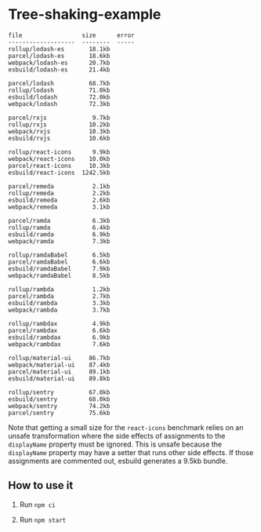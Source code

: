 # Tree-shaking-example

```
file                 size      error
-------------------  --------  -----
rollup/lodash-es       18.1kb
parcel/lodash-es       18.6kb
webpack/lodash-es      20.7kb
esbuild/lodash-es      21.4kb

parcel/lodash          68.7kb
rollup/lodash          71.0kb
esbuild/lodash         72.0kb
webpack/lodash         72.3kb

parcel/rxjs             9.7kb
rollup/rxjs            10.2kb
webpack/rxjs           10.3kb
esbuild/rxjs           10.6kb

rollup/react-icons      9.9kb
webpack/react-icons    10.0kb
parcel/react-icons     10.3kb
esbuild/react-icons  1242.5kb

parcel/remeda           2.1kb
rollup/remeda           2.2kb
esbuild/remeda          2.6kb
webpack/remeda          3.1kb

parcel/ramda            6.3kb
rollup/ramda            6.4kb
esbuild/ramda           6.9kb
webpack/ramda           7.3kb

rollup/ramdaBabel       6.5kb
parcel/ramdaBabel       6.6kb
esbuild/ramdaBabel      7.9kb
webpack/ramdaBabel      8.5kb

rollup/rambda           1.2kb
parcel/rambda           2.7kb
esbuild/rambda          3.3kb
webpack/rambda          3.7kb

rollup/rambdax          4.9kb
parcel/rambdax          6.6kb
esbuild/rambdax         6.9kb
webpack/rambdax         7.6kb

rollup/material-ui     86.7kb
webpack/material-ui    87.4kb
parcel/material-ui     89.1kb
esbuild/material-ui    89.8kb

rollup/sentry          67.0kb
esbuild/sentry         68.0kb
webpack/sentry         74.2kb
parcel/sentry          75.6kb
```

Note that getting a small size for the `react-icons` benchmark relies on an unsafe transformation where the side effects of assignments to the `displayName` property must be ignored. This is unsafe because the `displayName` property may have a setter that runs other side effects. If those assignments are commented out, esbuild generates a 9.5kb bundle.

## How to use it

1. Run `npm ci`

2. Run `npm start`
